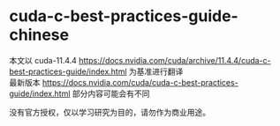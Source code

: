 # cuda-c-best-practices-guide-chinese

本文以 cuda-11.4.4 https://docs.nvidia.com/cuda/archive/11.4.4/cuda-c-best-practices-guide/index.html 为基准进行翻译       
最新版本 https://docs.nvidia.com/cuda/cuda-c-best-practices-guide/index.html 部分内容可能会有不同     

没有官方授权，仅以学习研究为目的，请勿作为商业用途。   
